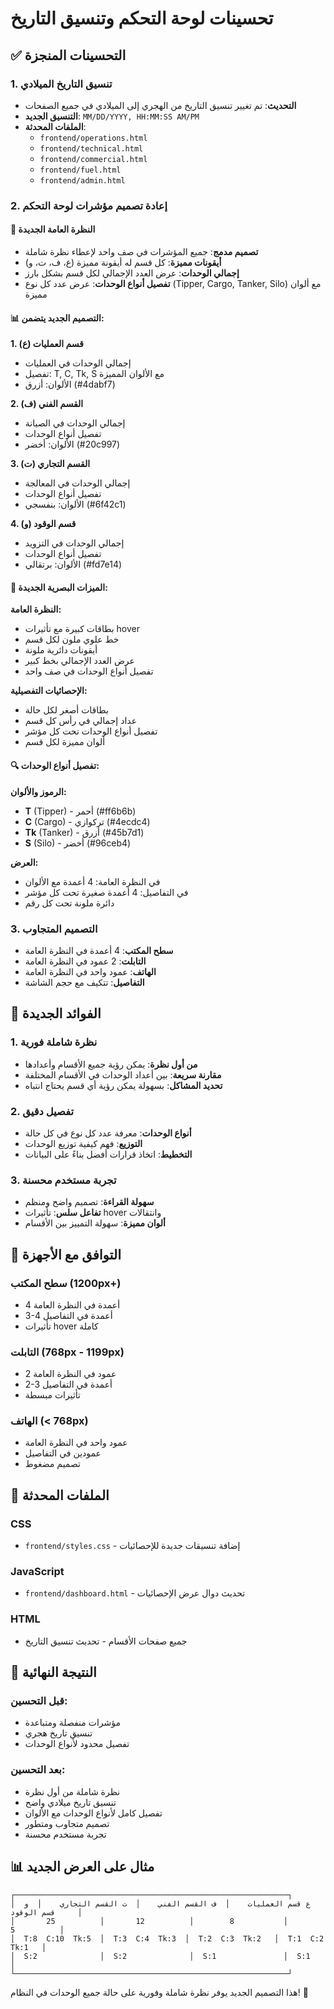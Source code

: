 # تحسينات لوحة التحكم وتنسيق التاريخ

## ✅ التحسينات المنجزة

### 1. تنسيق التاريخ الميلادي
- **التحديث**: تم تغيير تنسيق التاريخ من الهجري إلى الميلادي في جميع الصفحات
- **التنسيق الجديد**: `MM/DD/YYYY, HH:MM:SS AM/PM`
- **الملفات المحدثة**:
  - `frontend/operations.html`
  - `frontend/technical.html`
  - `frontend/commercial.html`
  - `frontend/fuel.html`
  - `frontend/admin.html`

### 2. إعادة تصميم مؤشرات لوحة التحكم

#### 🎯 **النظرة العامة الجديدة**
- **تصميم مدمج**: جميع المؤشرات في صف واحد لإعطاء نظرة شاملة
- **أيقونات مميزة**: كل قسم له أيقونة مميزة (ع، ف، ت، و)
- **إجمالي الوحدات**: عرض العدد الإجمالي لكل قسم بشكل بارز
- **تفصيل أنواع الوحدات**: عرض عدد كل نوع (Tipper, Cargo, Tanker, Silo) مع ألوان مميزة

#### 📊 **التصميم الجديد يتضمن:**

**1. قسم العمليات (ع)**
- إجمالي الوحدات في العمليات
- تفصيل: T, C, Tk, S مع الألوان المميزة
- الألوان: أزرق (#4dabf7)

**2. القسم الفني (ف)**
- إجمالي الوحدات في الصيانة
- تفصيل أنواع الوحدات
- الألوان: أخضر (#20c997)

**3. القسم التجاري (ت)**
- إجمالي الوحدات في المعالجة
- تفصيل أنواع الوحدات
- الألوان: بنفسجي (#6f42c1)

**4. قسم الوقود (و)**
- إجمالي الوحدات في التزويد
- تفصيل أنواع الوحدات
- الألوان: برتقالي (#fd7e14)

#### 🎨 **الميزات البصرية الجديدة:**

**النظرة العامة:**
- بطاقات كبيرة مع تأثيرات hover
- خط علوي ملون لكل قسم
- أيقونات دائرية ملونة
- عرض العدد الإجمالي بخط كبير
- تفصيل أنواع الوحدات في صف واحد

**الإحصائيات التفصيلية:**
- بطاقات أصغر لكل حالة
- عداد إجمالي في رأس كل قسم
- تفصيل أنواع الوحدات تحت كل مؤشر
- ألوان مميزة لكل قسم

#### 🔍 **تفصيل أنواع الوحدات:**

**الرموز والألوان:**
- **T** (Tipper) - أحمر (#ff6b6b)
- **C** (Cargo) - تركوازي (#4ecdc4)
- **Tk** (Tanker) - أزرق (#45b7d1)
- **S** (Silo) - أخضر (#96ceb4)

**العرض:**
- في النظرة العامة: 4 أعمدة مع الألوان
- في التفاصيل: 4 أعمدة صغيرة تحت كل مؤشر
- دائرة ملونة تحت كل رقم

### 3. التصميم المتجاوب
- **سطح المكتب**: 4 أعمدة في النظرة العامة
- **التابلت**: 2 عمود في النظرة العامة
- **الهاتف**: عمود واحد في النظرة العامة
- **التفاصيل**: تتكيف مع حجم الشاشة

## 🎯 **الفوائد الجديدة**

### 1. نظرة شاملة فورية
- **من أول نظرة**: يمكن رؤية جميع الأقسام وأعدادها
- **مقارنة سريعة**: بين أعداد الوحدات في الأقسام المختلفة
- **تحديد المشاكل**: بسهولة يمكن رؤية أي قسم يحتاج انتباه

### 2. تفصيل دقيق
- **أنواع الوحدات**: معرفة عدد كل نوع في كل حالة
- **التوزيع**: فهم كيفية توزيع الوحدات
- **التخطيط**: اتخاذ قرارات أفضل بناءً على البيانات

### 3. تجربة مستخدم محسنة
- **سهولة القراءة**: تصميم واضح ومنظم
- **تفاعل سلس**: تأثيرات hover وانتقالات
- **ألوان مميزة**: سهولة التمييز بين الأقسام

## 📱 **التوافق مع الأجهزة**

### سطح المكتب (1200px+)
- 4 أعمدة في النظرة العامة
- 3-4 أعمدة في التفاصيل
- تأثيرات hover كاملة

### التابلت (768px - 1199px)
- 2 عمود في النظرة العامة
- 2-3 أعمدة في التفاصيل
- تأثيرات مبسطة

### الهاتف (< 768px)
- عمود واحد في النظرة العامة
- عمودين في التفاصيل
- تصميم مضغوط

## 🔧 **الملفات المحدثة**

### CSS
- `frontend/styles.css` - إضافة تنسيقات جديدة للإحصائيات

### JavaScript
- `frontend/dashboard.html` - تحديث دوال عرض الإحصائيات

### HTML
- جميع صفحات الأقسام - تحديث تنسيق التاريخ

## 🚀 **النتيجة النهائية**

### قبل التحسين:
- مؤشرات منفصلة ومتباعدة
- تنسيق تاريخ هجري
- تفصيل محدود لأنواع الوحدات

### بعد التحسين:
- نظرة شاملة من أول نظرة
- تنسيق تاريخ ميلادي واضح
- تفصيل كامل لأنواع الوحدات مع الألوان
- تصميم متجاوب ومتطور
- تجربة مستخدم محسنة

## 📊 **مثال على العرض الجديد**

```
┌─────────────────────────────────────────────────────────────┐
│  ع قسم العمليات    │  ف القسم الفني    │  ت القسم التجاري    │  و قسم الوقود     │
│       25          │       12          │        8           │        5          │
│  T:8  C:10  Tk:5  │  T:3  C:4  Tk:3  │  T:2  C:3  Tk:2   │  T:1  C:2  Tk:1   │
│  S:2              │  S:2              │  S:1               │  S:1               │
└─────────────────────────────────────────────────────────────┘
```

هذا التصميم الجديد يوفر نظرة شاملة وفورية على حالة جميع الوحدات في النظام! 🎉
